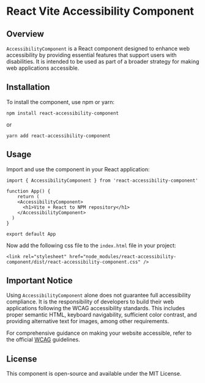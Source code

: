 # React Vite Accessibility Component

## Overview

`AccessibilityComponent` is a React component designed to enhance web accessibility by providing essential features that support users with disabilities. It is intended to be used as part of a broader strategy for making web applications accessible.

## Installation

To install the component, use npm or yarn:

```
npm install react-accessibility-component
```

or

```
yarn add react-accessibility-component
```

## Usage

Import and use the component in your React application:

```
import { AccessibilityComponent } from 'react-accessibility-component'

function App() {
    return (
    <AccessibilityComponent>
      <h1>Vite + React to NPM repository</h1>
    </AccessibilityComponent>
  )
}

export default App
```

Now add the following css file to the `index.html` file in your project:

```
<link rel="stylesheet" href="node_modules/react-accessibility-component/dist/react-accessibility-component.css" />
```

## Important Notice

Using `AccessibilityComponent` alone does not guarantee full accessibility compliance. It is the responsibility of developers to build their web applications following the WCAG accessibility standards. This includes proper semantic HTML, keyboard navigability, sufficient color contrast, and providing alternative text for images, among other requirements.

For comprehensive guidance on making your website accessible, refer to the official [WCAG](https://www.w3.org/WAI/standards-guidelines/wcag/) guidelines.

## License

This component is open-source and available under the MIT License.

